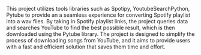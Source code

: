 This project utilizes tools libraries such as Spotipy, YoutubeSearchPython, Pytube to provide an a seamless experience for converting Spotify playlist into a wav files. By taking in Spotify playlist links, the project queries data and searches YouTube to find the best possible result, which is then downloaded using the Pytube library. The project is designed to simplify the process of downloading songs from YouTube, and it aims to provide users with a fast and efficient solution that saves them time and effort.